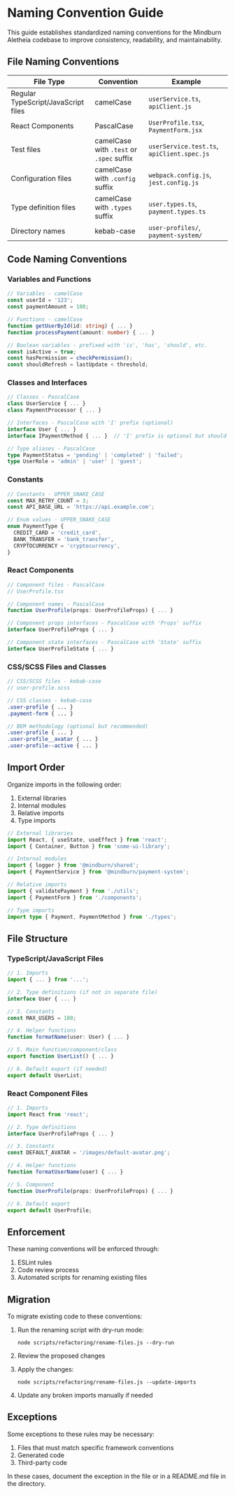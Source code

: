 # Naming Convention Guide

This guide establishes standardized naming conventions for the Mindburn Aletheia codebase to improve consistency, readability, and maintainability.

## File Naming Conventions

| File Type                           | Convention                               | Example                                    |
| ----------------------------------- | ---------------------------------------- | ------------------------------------------ |
| Regular TypeScript/JavaScript files | camelCase                                | `userService.ts`, `apiClient.js`           |
| React Components                    | PascalCase                               | `UserProfile.tsx`, `PaymentForm.jsx`       |
| Test files                          | camelCase with `.test` or `.spec` suffix | `userService.test.ts`, `apiClient.spec.js` |
| Configuration files                 | camelCase with `.config` suffix          | `webpack.config.js`, `jest.config.js`      |
| Type definition files               | camelCase with `.types` suffix           | `user.types.ts`, `payment.types.ts`        |
| Directory names                     | kebab-case                               | `user-profiles/`, `payment-system/`        |

## Code Naming Conventions

### Variables and Functions

```typescript
// Variables - camelCase
const userId = '123';
const paymentAmount = 100;

// Functions - camelCase
function getUserById(id: string) { ... }
function processPayment(amount: number) { ... }

// Boolean variables - prefixed with 'is', 'has', 'should', etc.
const isActive = true;
const hasPermission = checkPermission();
const shouldRefresh = lastUpdate < threshold;
```

### Classes and Interfaces

```typescript
// Classes - PascalCase
class UserService { ... }
class PaymentProcessor { ... }

// Interfaces - PascalCase with 'I' prefix (optional)
interface User { ... }
interface IPaymentMethod { ... }  // 'I' prefix is optional but should be consistent

// Type aliases - PascalCase
type PaymentStatus = 'pending' | 'completed' | 'failed';
type UserRole = 'admin' | 'user' | 'guest';
```

### Constants

```typescript
// Constants - UPPER_SNAKE_CASE
const MAX_RETRY_COUNT = 3;
const API_BASE_URL = 'https://api.example.com';

// Enum values - UPPER_SNAKE_CASE
enum PaymentType {
  CREDIT_CARD = 'credit_card',
  BANK_TRANSFER = 'bank_transfer',
  CRYPTOCURRENCY = 'cryptocurrency',
}
```

### React Components

```typescript
// Component files - PascalCase
// UserProfile.tsx

// Component names - PascalCase
function UserProfile(props: UserProfileProps) { ... }

// Component props interfaces - PascalCase with 'Props' suffix
interface UserProfileProps { ... }

// Component state interfaces - PascalCase with 'State' suffix
interface UserProfileState { ... }
```

### CSS/SCSS Files and Classes

```scss
// CSS/SCSS files - kebab-case
// user-profile.scss

// CSS classes - kebab-case
.user-profile { ... }
.payment-form { ... }

// BEM methodology (optional but recommended)
.user-profile { ... }
.user-profile__avatar { ... }
.user-profile--active { ... }
```

## Import Order

Organize imports in the following order:

1. External libraries
2. Internal modules
3. Relative imports
4. Type imports

```typescript
// External libraries
import React, { useState, useEffect } from 'react';
import { Container, Button } from 'some-ui-library';

// Internal modules
import { logger } from '@mindburn/shared';
import { PaymentService } from '@mindburn/payment-system';

// Relative imports
import { validatePayment } from './utils';
import { PaymentForm } from './components';

// Type imports
import type { Payment, PaymentMethod } from './types';
```

## File Structure

### TypeScript/JavaScript Files

```typescript
// 1. Imports
import { ... } from '...';

// 2. Type definitions (if not in separate file)
interface User { ... }

// 3. Constants
const MAX_USERS = 100;

// 4. Helper functions
function formatName(user: User) { ... }

// 5. Main function/component/class
export function UserList() { ... }

// 6. Default export (if needed)
export default UserList;
```

### React Component Files

```typescript
// 1. Imports
import React from 'react';

// 2. Type definitions
interface UserProfileProps { ... }

// 3. Constants
const DEFAULT_AVATAR = '/images/default-avatar.png';

// 4. Helper functions
function formatUserName(user) { ... }

// 5. Component
function UserProfile(props: UserProfileProps) { ... }

// 6. Default export
export default UserProfile;
```

## Enforcement

These naming conventions will be enforced through:

1. ESLint rules
2. Code review process
3. Automated scripts for renaming existing files

## Migration

To migrate existing code to these conventions:

1. Run the renaming script with dry-run mode:

   ```
   node scripts/refactoring/rename-files.js --dry-run
   ```

2. Review the proposed changes

3. Apply the changes:

   ```
   node scripts/refactoring/rename-files.js --update-imports
   ```

4. Update any broken imports manually if needed

## Exceptions

Some exceptions to these rules may be necessary:

1. Files that must match specific framework conventions
2. Generated code
3. Third-party code

In these cases, document the exception in the file or in a README.md file in the directory.
